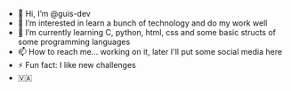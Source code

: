 - 👋 Hi, I’m @guis-dev
- 👀 I’m interested in learn a bunch of technology and do my work well
- 🌱 I’m currently learning C, python, html, css and some basic structs of some programming languages
- 📫 How to reach me... working on it, later I'll put some social media here
- ⚡ Fun fact: I like new challenges
-  :vatican_city:

<!---
guis-dev/guis-dev is a ✨ special ✨ repository because its `README.md` (this file) appears on your GitHub profile.
You can click the Preview link to take a look at your changes.
--->
